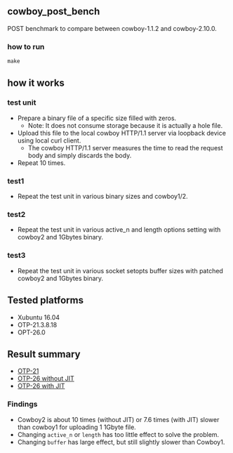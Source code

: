 ## cowboy_post_bench

POST benchmark to compare between cowboy-1.1.2 and cowboy-2.10.0.

### how to run
```
make
```


## how it works

### test unit
- Prepare a binary file of a specific size filled with zeros.
  - Note: It does not consume storage because it is actually a hole file.
- Upload this file to the local cowboy HTTP/1.1 server via loopback device using local curl client.
  - The cowboy HTTP/1.1 server measures the time to read the request body and simply discards the body.
- Repeat 10 times.

### test1
- Repeat the test unit in various binary sizes and cowboy1/2.

### test2
- Repeat the test unit in various active_n and length options setting with cowboy2 and 1Gbytes binary.

### test3
- Repeat the test unit in various socket setopts buffer sizes with patched cowboy2 and 1Gbytes binary.


## Tested platforms
- Xubuntu 16.04
- OTP-21.3.8.18
- OPT-26.0


## Result summary
- [OTP-21](result.otp21/summary.md)
- [OTP-26 without JIT](result.otp26/summary.md)
- [OTP-26 with JIT](result.otp26_jit/summary.md)

### Findings
- Cowboy2 is about 10 times (without JIT) or 7.6 times (with JIT) slower than cowboy1 for uploading 1 1Gbyte file.
- Changing `active_n` or `length` has too little effect to solve the problem.
- Changing `buffer` has large effect, but still slightly slower than Cowboy1.
